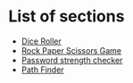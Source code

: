 # List of sections

- [Dice Roller](dice_roller.md)
- [Rock Paper Scissors Game](Rock_Paper_Scissors_Game.md)
- [Password strength checker](password_strength_checker.md)
- [Path Finder](path-finder.md)
